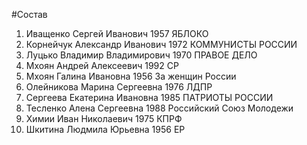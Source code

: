#Состав
1. Иващенко Сергей Иванович 1957 ЯБЛОКО
2. Корнейчук Александр Иванович 1972 КОММУНИСТЫ РОССИИ
3. Луцько Владимир Владимирович 1970 ПРАВОЕ ДЕЛО
4. Мхоян Андрей Алексеевич 1992 СР
5. Мхоян Галина Ивановна 1956 За женщин России
6. Олейникова Марина Сергеевна 1976 ЛДПР
7. Сергеева Екатерина Ивановна 1985 ПАТРИОТЫ РОССИИ
8. Тесленко Алена Сергеевна 1988 Российский Союз Молодежи
9. Химии Иван Николаевич 1975 КПРФ
10. Шкитина Людмила Юрьевна 1956 ЕР
